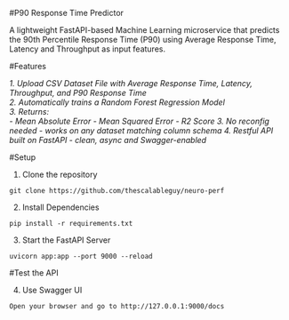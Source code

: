 #P90 Response Time Predictor

A lightweight FastAPI-based Machine Learning microservice that predicts the 90th Percentile Response Time (P90) using 
Average Response Time, Latency and Throughput as input features.

#Features

*1. Upload CSV Dataset File with Average Response Time, Latency, Throughput, and P90 Response Time* <br>
*2. Automatically trains a Random Forest Regression Model* <br>
*3. Returns:* <br>
    *- Mean Absolute Error*
    *- Mean Squared Error*
    *- R2 Score*
*3. No reconfig needed - works on any dataset matching column schema*
*4. Restful API built on FastAPI - clean, async and Swagger-enabled*

#Setup

1. Clone the repository

```
git clone https://github.com/thescalableguy/neuro-perf
```
2. Install Dependencies

```
pip install -r requirements.txt
```

3. Start the FastAPI Server

```
uvicorn app:app --port 9000 --reload
```

#Test the API

4. Use Swagger UI

```
Open your browser and go to http://127.0.0.1:9000/docs
```





